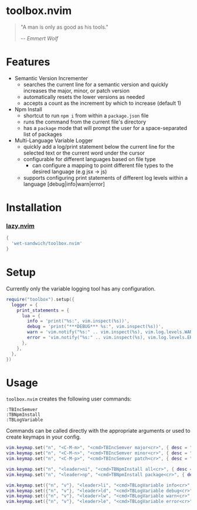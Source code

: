 # toolbox.nvim

> "A man is only as good as his tools."
>
> -- <cite>Emmert Wolf</cite>

# Features

- Semantic Version Incrementer
    - searches the current line for a semantic version and quickly increases the major, minor, or patch version
    - automatically resets the lower versions as needed
    - accepts a count as the increment by which to increase (default 1)
- Npm Install
    - shortcut to run `npm i` from within a `package.json` file
    - runs the command from the current file's directory
    - has a `package` mode that will prompt the user for a space-separated list of packages
- Multi-Language Variable Logger
    - quickly add a log/print statement below the current line for the selected text or the current word under the cursor
    - configurable for different languages based on file type
        - can configure a mapping to point different file types to the desired language (e.g jsx -> js)
    - supports configuring print statements of different log levels within a language [debug|info|warn|error]

# Installation

### [lazy.nvim](https://github.com/folke/lazy.nvim)

```lua
{ 
  'wet-sandwich/toolbox.nvim'
}
```

# Setup

Currently only the variable logging tool has any configuration.

```lua
require("toolbox").setup({
  logger = {
    print_statements = {
      lua = {
        info = 'print("%s:", vim.inspect(%s))',
        debug = 'print("***DEBUG*** %s:", vim.inspect(%s))',
        warn = 'vim.notify("%s:" .. vim.inspect(%s), vim.log.levels.WARN)',
        error = 'vim.notify("%s:" .. vim.inspect(%s), vim.log.levels.ERROR)',
      },
    },
  },
})
```

# Usage

`toolbox.nvim` creates the following user commands:

```vim
:TBIncSemver
:TBNpmInstall
:TBLogVariable
```

Commands can be called directly with the appropriate arguments or used to create keymaps in your config.

```lua
vim.keymap.set("n", "<C-M-m>", "<cmd>TBIncSemver major<cr>", { desc = "Increment [M]ajor version" })
vim.keymap.set("n", "<C-M-n>", "<cmd>TBIncSemver minor<cr>", { desc = "Increment mi[N]or version" })
vim.keymap.set("n", "<C-M-p>", "<cmd>TBIncSemver patch<cr>", { desc = "Increment [P]atch version" })

vim.keymap.set("n", "<leader>ni", "<cmd>TBNpmInstall all<cr>", { desc = "Run [N]pm [I]nstall" })
vim.keymap.set("n", "<leader>np", "<cmd>TBNpmInstall package<cr>", { desc = "Run [N]pm install [P]ackage" })

vim.keymap.set({"n", "v"}, "<leader>li", "<cmd>TBLogVariable info<cr>", { desc = "[L]og variable [I]nfo" })
vim.keymap.set({"n", "v"}, "<leader>ld", "<cmd>TBLogVariable debug<cr>", { desc = "[L]og variable [D]ebug" })
vim.keymap.set({"n", "v"}, "<leader>lw", "<cmd>TBLogVariable warn<cr>", { desc = "[L]og variable [W]arn" })
vim.keymap.set({"n", "v"}, "<leader>le", "<cmd>TBLogVariable error<cr>", { desc = "[L]og variable [E]rror" })
```
